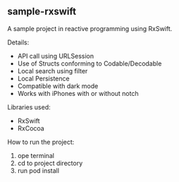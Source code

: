 ## sample-rxswift

A sample project in reactive programming using RxSwift. 

Details:
- API call using URLSession
- Use of Structs conforming to Codable/Decodable
- Local search using filter
- Local Persistence
- Compatible with dark mode
- Works with iPhones with or without notch

Libraries used:
- RxSwift
- RxCocoa

How to run the project:
1. ope terminal
2. cd to project directory
3. run pod install


